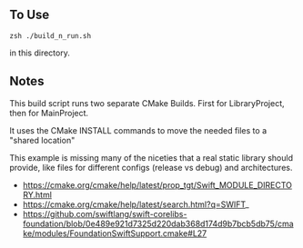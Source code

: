 
## To Use

```
zsh ./build_n_run.sh
```

in this directory. 

## Notes

This build script runs two separate CMake Builds. First for LibraryProject, then for MainProject.  

It uses the CMake INSTALL commands to move the needed files to a "shared location" 

This example is missing many of the niceties that a real static library should provide, like files for different configs (release vs debug) and architectures. 


- https://cmake.org/cmake/help/latest/prop_tgt/Swift_MODULE_DIRECTORY.html
- https://cmake.org/cmake/help/latest/search.html?q=SWIFT_
- https://github.com/swiftlang/swift-corelibs-foundation/blob/0e489e921d7325d220dab368d174d9b7bcb5db75/cmake/modules/FoundationSwiftSupport.cmake#L27


